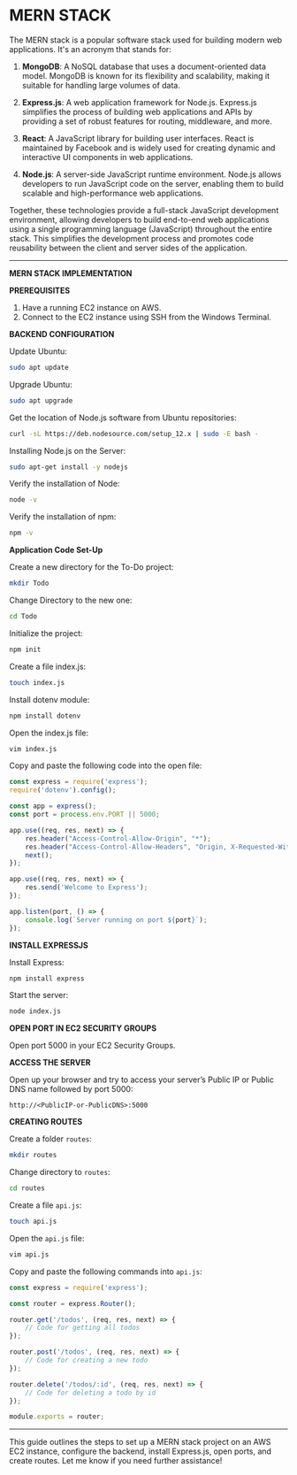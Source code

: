 # MERN STACK

The MERN stack is a popular software stack used for building modern web applications. It's an acronym that stands for:

1. **MongoDB**: A NoSQL database that uses a document-oriented data model. MongoDB is known for its flexibility and scalability, making it suitable for handling large volumes of data.

2. **Express.js**: A web application framework for Node.js. Express.js simplifies the process of building web applications and APIs by providing a set of robust features for routing, middleware, and more.

3. **React**: A JavaScript library for building user interfaces. React is maintained by Facebook and is widely used for creating dynamic and interactive UI components in web applications.

4. **Node.js**: A server-side JavaScript runtime environment. Node.js allows developers to run JavaScript code on the server, enabling them to build scalable and high-performance web applications.

Together, these technologies provide a full-stack JavaScript development environment, allowing developers to build end-to-end web applications using a single programming language (JavaScript) throughout the entire stack. This simplifies the development process and promotes code reusability between the client and server sides of the application.


---

**MERN STACK IMPLEMENTATION**

**PREREQUISITES**

1. Have a running EC2 instance on AWS.
2. Connect to the EC2 instance using SSH from the Windows Terminal.

**BACKEND CONFIGURATION**

Update Ubuntu:

```bash
sudo apt update
```

Upgrade Ubuntu:

```bash
sudo apt upgrade
```

Get the location of Node.js software from Ubuntu repositories:

```bash
curl -sL https://deb.nodesource.com/setup_12.x | sudo -E bash -
```

Installing Node.js on the Server:

```bash
sudo apt-get install -y nodejs
```

Verify the installation of Node:

```bash
node -v
```

Verify the installation of npm:

```bash
npm -v
```

**Application Code Set-Up**

Create a new directory for the To-Do project:

```bash
mkdir Todo
```

Change Directory to the new one:

```bash
cd Todo
```

Initialize the project:

```bash
npm init
```

Create a file index.js:

```bash
touch index.js
```

Install dotenv module:

```bash
npm install dotenv
```

Open the index.js file:

```bash
vim index.js
```

Copy and paste the following code into the open file:

```javascript
const express = require('express');
require('dotenv').config();

const app = express();
const port = process.env.PORT || 5000;

app.use((req, res, next) => {
    res.header("Access-Control-Allow-Origin", "*");
    res.header("Access-Control-Allow-Headers", "Origin, X-Requested-With, Content-Type, Accept");
    next();
});

app.use((req, res, next) => {
    res.send('Welcome to Express');
});

app.listen(port, () => {
    console.log(`Server running on port ${port}`);
});
```

**INSTALL EXPRESSJS**

Install Express:

```bash
npm install express
```

Start the server:

```bash
node index.js
```

**OPEN PORT IN EC2 SECURITY GROUPS**

Open port 5000 in your EC2 Security Groups.

**ACCESS THE SERVER**

Open up your browser and try to access your server’s Public IP or Public DNS name followed by port 5000:

```http
http://<PublicIP-or-PublicDNS>:5000
```

**CREATING ROUTES**

Create a folder `routes`:

```bash
mkdir routes
```

Change directory to `routes`:

```bash
cd routes
```

Create a file `api.js`:

```bash
touch api.js
```

Open the `api.js` file:

```bash
vim api.js
```

Copy and paste the following commands into `api.js`:

```javascript
const express = require('express');

const router = express.Router();

router.get('/todos', (req, res, next) => {
    // Code for getting all todos
});

router.post('/todos', (req, res, next) => {
    // Code for creating a new todo
});

router.delete('/todos/:id', (req, res, next) => {
    // Code for deleting a todo by id
});

module.exports = router;
```

---

This guide outlines the steps to set up a MERN stack project on an AWS EC2 instance, configure the backend, install Express.js, open ports, and create routes. Let me know if you need further assistance!
